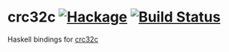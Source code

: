 # crc32c [![Hackage](https://img.shields.io/hackage/v/crc32c.svg)](https://hackage.haskell.org/package/crc32c) [![Build Status](https://travis-ci.org/leptonyu/crc32c.svg?branch=master)](https://travis-ci.org/leptonyu/crc32c)
Haskell bindings for [crc32c](https://github.com/google/crc32c)

